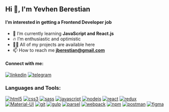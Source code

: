 <h2>Hi 👋, I'm Yevhen Berestian</h2>
<h4>I’m interested in getting a Frontend Developer job</h4>

- 🌱 I’m currently learning **JavaScript and React.js** 
- 🔥 I’m enthusiastic and optimistic 
- 👨‍💻 All of my projects are available here 
- 📫 How to reach me **jberestian@gmail.com**

<h4 align="left">Connect with me:</h4>
<p align="left">
  <a href="https://www.linkedin.com/in/yevhen-berestian-62007714b/"><img src="https://img.shields.io/badge/Linkedin-blue?logo=linkedin&style=for-the-badge" alt="linkedin" title="Linkedin" /></a>
  <a href="https://t.me/jberestian"><img src="https://img.shields.io/badge/Telegram-555?logo=telegram&style=for-the-badge" alt="telegram" title="Telegram" /></a>
</p>

<h3 align="left">Languages and Tools:</h3>
<p align="left">
  <a href="https://developer.mozilla.org/en-US/docs/Web/HTML"><img src="https://img.shields.io/badge/HTML5-555?logo=html5&style=for-the-badge" alt="html5" title="HTML5" /></a> 
  <a href="https://developer.mozilla.org/en-US/docs/Web/CSS"><img src="https://img.shields.io/badge/CSS3-555?logo=css3&logoColor=1572B6&style=for-the-badge" alt="css3" title="CSS3" /></a>
  <a href="https://sass-lang.com"><img src="https://img.shields.io/badge/SASS-555?logo=sass&style=for-the-badge" alt="sass" title="SASS" /></a>
  <a href="https://developer.mozilla.org/en-US/docs/Web/JavaScript"><img src="https://img.shields.io/badge/Javascript-555?logo=javascript&style=for-the-badge" alt="javascript" title="javascript" /></a>
  <a href="https://nodejs.org"> <img src="https://img.shields.io/badge/Node.js-555?logo=node.js&style=for-the-badge" alt="nodejs" title="Node.js" /></a>
  <a href="https://reactjs.org/"><img src="https://img.shields.io/badge/React-555?logo=react&style=for-the-badge" alt="react" title="react" /></a>
  <a href="https://react-redux.js.org/" > <img src="https://img.shields.io/badge/Redux-555?logo=redux&logoColor=764ABC&style=for-the-badge" alt="redux" title="redux" /></a>
  <a href="https://material-ui.com/"> <img src="https://img.shields.io/badge/material_ui-555?logo=materialdesign&style=for-the-badge" alt="Material-UI" title="Material-UI" /></a> 
  <a href="https://git-scm.com/"><img src="https://img.shields.io/badge/Git-555?logo=git&style=for-the-badge" alt="git" title="Git" /></a> 
  <a href="https://gulpjs.com"><img src="https://img.shields.io/badge/Gulp-555?logo=gulp&style=for-the-badge" alt="gulp" title="gulp" /></a> 
  <a href="https://parceljs.org/"><img src="https://img.shields.io/badge/Parcel-555?logo=parcel&style=for-the-badge" alt="parsel" title="Parsel" /></a> 
  <a href="https://webpack.js.org"><img src="https://img.shields.io/badge/Webpack-555?logo=webpack&style=for-the-badge" alt="webpack" title="Webpack" /></a>
  <a href="https://www.npmjs.com/"> <img src="https://img.shields.io/badge/Npm-555?logo=npm&style=for-the-badge" alt="npm" title="NPM" /></a> 
  <a href="https://postman.com"> <img src="https://img.shields.io/badge/Postman-555?logo=postman&style=for-the-badge" alt="postman" title="Postman" /></a>
  <a href="https://www.figma.com/"> <img src="https://img.shields.io/badge/Figma-555?logo=figma&style=for-the-badge" alt="figma" title="Figma" /></a>   
</p>

